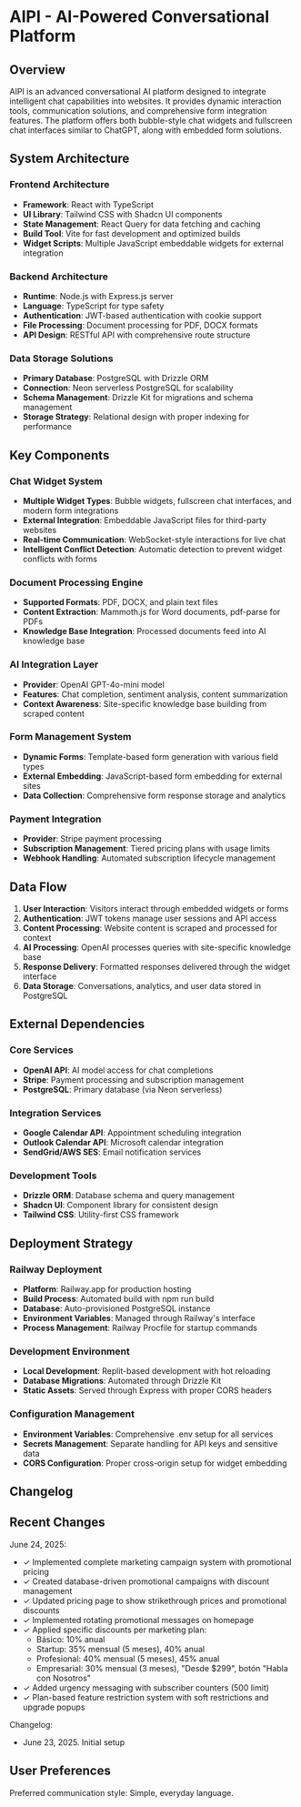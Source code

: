 # AIPI - AI-Powered Conversational Platform

## Overview

AIPI is an advanced conversational AI platform designed to integrate intelligent chat capabilities into websites. It provides dynamic interaction tools, communication solutions, and comprehensive form integration features. The platform offers both bubble-style chat widgets and fullscreen chat interfaces similar to ChatGPT, along with embedded form solutions.

## System Architecture

### Frontend Architecture
- **Framework**: React with TypeScript
- **UI Library**: Tailwind CSS with Shadcn UI components
- **State Management**: React Query for data fetching and caching
- **Build Tool**: Vite for fast development and optimized builds
- **Widget Scripts**: Multiple JavaScript embeddable widgets for external integration

### Backend Architecture
- **Runtime**: Node.js with Express.js server
- **Language**: TypeScript for type safety
- **Authentication**: JWT-based authentication with cookie support
- **File Processing**: Document processing for PDF, DOCX formats
- **API Design**: RESTful API with comprehensive route structure

### Data Storage Solutions
- **Primary Database**: PostgreSQL with Drizzle ORM
- **Connection**: Neon serverless PostgreSQL for scalability
- **Schema Management**: Drizzle Kit for migrations and schema management
- **Storage Strategy**: Relational design with proper indexing for performance

## Key Components

### Chat Widget System
- **Multiple Widget Types**: Bubble widgets, fullscreen chat interfaces, and modern form integrations
- **External Integration**: Embeddable JavaScript files for third-party websites
- **Real-time Communication**: WebSocket-style interactions for live chat
- **Intelligent Conflict Detection**: Automatic detection to prevent widget conflicts with forms

### Document Processing Engine
- **Supported Formats**: PDF, DOCX, and plain text files
- **Content Extraction**: Mammoth.js for Word documents, pdf-parse for PDFs
- **Knowledge Base Integration**: Processed documents feed into AI knowledge base

### AI Integration Layer
- **Provider**: OpenAI GPT-4o-mini model
- **Features**: Chat completion, sentiment analysis, content summarization
- **Context Awareness**: Site-specific knowledge base building from scraped content

### Form Management System
- **Dynamic Forms**: Template-based form generation with various field types
- **External Embedding**: JavaScript-based form embedding for external sites
- **Data Collection**: Comprehensive form response storage and analytics

### Payment Integration
- **Provider**: Stripe payment processing
- **Subscription Management**: Tiered pricing plans with usage limits
- **Webhook Handling**: Automated subscription lifecycle management

## Data Flow

1. **User Interaction**: Visitors interact through embedded widgets or forms
2. **Authentication**: JWT tokens manage user sessions and API access
3. **Content Processing**: Website content is scraped and processed for context
4. **AI Processing**: OpenAI processes queries with site-specific knowledge base
5. **Response Delivery**: Formatted responses delivered through the widget interface
6. **Data Storage**: Conversations, analytics, and user data stored in PostgreSQL

## External Dependencies

### Core Services
- **OpenAI API**: AI model access for chat completions
- **Stripe**: Payment processing and subscription management
- **PostgreSQL**: Primary database (via Neon serverless)

### Integration Services
- **Google Calendar API**: Appointment scheduling integration
- **Outlook Calendar API**: Microsoft calendar integration
- **SendGrid/AWS SES**: Email notification services

### Development Tools
- **Drizzle ORM**: Database schema and query management
- **Shadcn UI**: Component library for consistent design
- **Tailwind CSS**: Utility-first CSS framework

## Deployment Strategy

### Railway Deployment
- **Platform**: Railway.app for production hosting
- **Build Process**: Automated build with npm run build
- **Database**: Auto-provisioned PostgreSQL instance
- **Environment Variables**: Managed through Railway's interface
- **Process Management**: Railway Procfile for startup commands

### Development Environment
- **Local Development**: Replit-based development with hot reloading
- **Database Migrations**: Automated through Drizzle Kit
- **Static Assets**: Served through Express with proper CORS headers

### Configuration Management
- **Environment Variables**: Comprehensive .env setup for all services
- **Secrets Management**: Separate handling for API keys and sensitive data
- **CORS Configuration**: Proper cross-origin setup for widget embedding

## Changelog

## Recent Changes

June 24, 2025:
- ✓ Implemented complete marketing campaign system with promotional pricing
- ✓ Created database-driven promotional campaigns with discount management
- ✓ Updated pricing page to show strikethrough prices and promotional discounts
- ✓ Implemented rotating promotional messages on homepage
- ✓ Applied specific discounts per marketing plan:
  - Básico: 10% anual
  - Startup: 35% mensual (5 meses), 40% anual
  - Profesional: 40% mensual (5 meses), 45% anual
  - Empresarial: 30% mensual (3 meses), "Desde $299", botón "Habla con Nosotros"
- ✓ Added urgency messaging with subscriber counters (500 limit)
- ✓ Plan-based feature restriction system with soft restrictions and upgrade popups

Changelog:
- June 23, 2025. Initial setup

## User Preferences

Preferred communication style: Simple, everyday language.